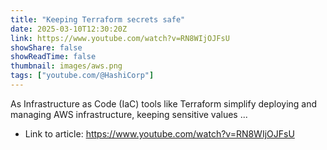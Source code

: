 ```yaml
---
title: "Keeping Terraform secrets safe"
date: 2025-03-10T12:30:20Z
link: https://www.youtube.com/watch?v=RN8WIjOJFsU
showShare: false
showReadTime: false
thumbnail: images/aws.png
tags: ["youtube.com/@HashiCorp"]
---
```

As Infrastructure as Code (IaC) tools like Terraform simplify deploying and managing AWS infrastructure, keeping sensitive values ...

- Link to article: https://www.youtube.com/watch?v=RN8WIjOJFsU